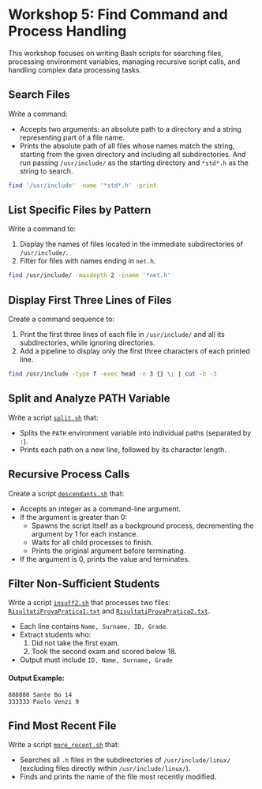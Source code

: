 # Workshop 5: Find Command and Process Handling

This workshop focuses on writing Bash scripts for searching files, processing environment variables, managing recursive script calls, and handling complex data processing tasks.

## Search Files
Write a command:
  - Accepts two arguments: an absolute path to a directory and a string representing part of a file name.  
  - Prints the absolute path of all files whose names match the string, starting from the given directory and including all subdirectories.
And run passing `/usr/include/` as the starting directory and `*std*.h` as the string to search.
```bash
find '/usr/include' -name '*std*.h' -print
```

## List Specific Files by Pattern
Write a command to:  
1. Display the names of files located in the immediate subdirectories of `/usr/include/`.  
2. Filter for files with names ending in `net.h`.
```bash
find /usr/include/ -maxdepth 2 -iname '*net.h' 
```

## Display First Three Lines of Files
Create a command sequence to:  
1. Print the first three lines of each file in `/usr/include/` and all its subdirectories, while ignoring directories.  
2. Add a pipeline to display only the first three characters of each printed line. 
```bash
find /usr/include -type f -exec head -n 3 {} \; | cut -b -3 
```

## Split and Analyze PATH Variable
Write a script [`split.sh`](./code/split.sh) that:  
- Splits the `PATH` environment variable into individual paths (separated by `:`).  
- Prints each path on a new line, followed by its character length.

## Recursive Process Calls
Create a script [`descendants.sh`](./code/descendants.sh) that:  
- Accepts an integer as a command-line argument.  
- If the argument is greater than 0:  
  - Spawns the script itself as a background process, decrementing the argument by 1 for each instance.  
  - Waits for all child processes to finish.  
  - Prints the original argument before terminating.  
- If the argument is 0, prints the value and terminates.

## Filter Non-Sufficient Students
Write a script [`insuff2.sh`](./code/insuff2.sh) that processes two files: [`RisultatiProvaPratica1.txt`](./code/RisultatiProvaPratica1.txt) and [`RisultatiProvaPratica2.txt`](./code/RisultatiProvaPratica2.txt). 
- Each line contains `Name, Surname, ID, Grade`.  
- Extract students who:  
  1. Did not take the first exam.  
  2. Took the second exam and scored below 18.  
- Output must include `ID, Name, Surname, Grade`

#### Output Example:
```plaintext
888888 Sante Bo 14
333333 Paolo Venzi 9
```

## Find Most Recent File
Write a script [`more_recent.sh`](./code/more_recent.sh) that:  
- Searches all `.h` files in the subdirectories of `/usr/include/linux/` (excluding files directly within `/usr/include/linux/`).  
- Finds and prints the name of the file most recently modified.
